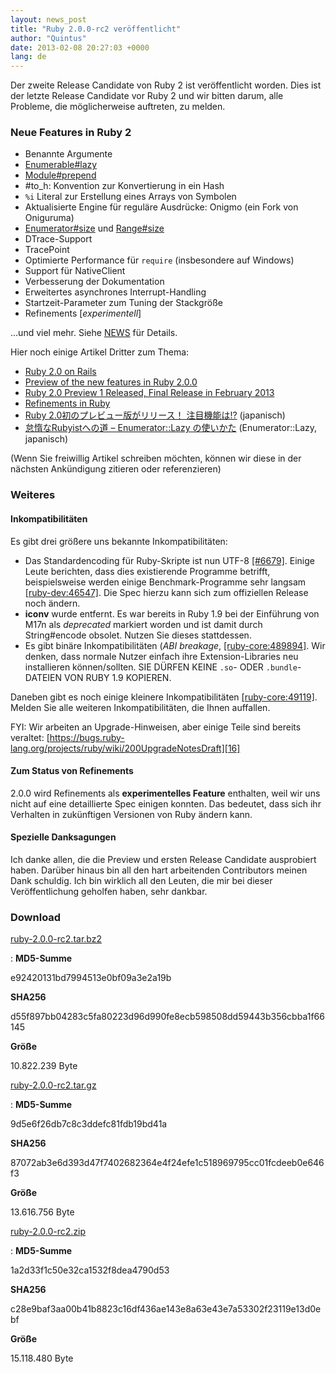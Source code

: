 ```yaml
---
layout: news_post
title: "Ruby 2.0.0-rc2 veröffentlicht"
author: "Quintus"
date: 2013-02-08 20:27:03 +0000
lang: de
---
```


Der zweite Release Candidate von Ruby 2 ist veröffentlicht worden. Dies
ist der letzte Release Candidate vor Ruby 2 und wir bitten darum, alle
Probleme, die möglicherweise auftreten, zu melden.

### Neue Features in Ruby 2

* Benannte Argumente
* [Enumerable#lazy][1]
* [Module#prepend][2]
* \#to\_h: Konvention zur Konvertierung in ein Hash
* `%i` Literal zur Erstellung eines Arrays von Symbolen
* Aktualisierte Engine für reguläre Ausdrücke: Onigmo (ein Fork von
  Oniguruma)
* [Enumerator#size][3] und [Range#size][4]
* DTrace-Support
* TracePoint
* Optimierte Performance für `require` (insbesondere auf Windows)
* Support für NativeClient
* Verbesserung der Dokumentation
* Erweitertes asynchrones Interrupt-Handling
* Startzeit-Parameter zum Tuning der Stackgröße
* Refinements \[*experimentell*\]

...und viel mehr. Siehe [NEWS][5] für Details.

Hier noch einige Artikel Dritter zum Thema:

* [Ruby 2.0 on Rails][6]
* [Preview of the new features in Ruby 2.0.0][7]
* [Ruby 2.0 Preview 1 Released, Final Release in February 2013][8]
* [Refinements in Ruby][9]
* [Ruby 2.0初のプレビュー版がリリース！ 注目機能は!?][10] (japanisch)
* [怠惰なRubyistへの道 – Enumerator::Lazy の使いかた][11] (Enumerator::Lazy,
  japanisch)

(Wenn Sie freiwillig Artikel schreiben möchten, können wir diese in der
nächsten Ankündigung zitieren oder referenzieren)

### Weiteres

#### Inkompatibilitäten

Es gibt drei größere uns bekannte Inkompatibilitäten:

* Das Standardencoding für Ruby-Skripte ist nun UTF-8 [\[#6679\]][12].
  Einige Leute berichten, dass dies existierende Programme betrifft,
  beispielsweise werden einige Benchmark-Programme sehr langsam
  [\[ruby-dev:46547\]][13]. Die Spec hierzu kann sich zum offiziellen
  Release noch ändern.
* **iconv** wurde entfernt. Es war bereits in Ruby 1.9 bei der
  Einführung von M17n als *deprecated* markiert worden und ist damit
  durch String#encode obsolet. Nutzen Sie dieses stattdessen.
* Es gibt binäre Inkompatibilitäten (*ABI breakage*,
  [\[ruby-core:489894\]][14]. Wir denken, dass normale Nutzer einfach
  ihre Extension-Libraries neu installieren können/sollten. SIE DÜRFEN
  KEINE `.so`- ODER `.bundle`-DATEIEN VON RUBY 1.9 KOPIEREN.

Daneben gibt es noch einige kleinere Inkompatibilitäten
[\[ruby-core:49119\]][15]. Melden Sie alle weiteren Inkompatibilitäten,
die Ihnen auffallen.

FYI: Wir arbeiten an Upgrade-Hinweisen, aber einige Teile sind bereits
veraltet:
[https://bugs.ruby-lang.org/projects/ruby/wiki/200UpgradeNotesDraft][16]

#### Zum Status von Refinements

2\.0.0 wird Refinements als **experimentelles Feature** enthalten, weil
wir uns nicht auf eine detaillierte Spec einigen konnten. Das bedeutet,
dass sich ihr Verhalten in zukünftigen Versionen von Ruby ändern kann.

#### Spezielle Danksagungen

Ich danke allen, die die Preview und ersten Release Candidate
ausprobiert haben. Darüber hinaus bin all den hart arbeitenden
Contributors meinen Dank schuldig. Ich bin wirklich all den Leuten, die
mir bei dieser Veröffentlichung geholfen haben, sehr dankbar.

### Download

[ruby-2.0.0-rc2.tar.bz2][17]

: **MD5-Summe**

  e92420131bd7994513e0bf09a3e2a19b

  **SHA256**

  d55f897bb04283c5fa80223d96d990fe8ecb598508dd59443b356cbba1f66145

  **Größe**

  10\.822.239 Byte

[ruby-2.0.0-rc2.tar.gz][18]

: **MD5-Summe**

  9d5e6f26db7c8c3ddefc81fdb19bd41a

  **SHA256**

  87072ab3e6d393d47f7402682364e4f24efe1c518969795cc01fcdeeb0e646f3

  **Größe**

  13\.616.756 Byte

[ruby-2.0.0-rc2.zip][19]

: **MD5-Summe**

  1a2d33f1c50e32ca1532f8dea4790d53

  **SHA256**

  c28e9baf3aa00b41b8823c16df436ae143e8a63e43e7a53302f23119e13d0ebf

  **Größe**

  15\.118.480 Byte



[1]: http://www.ruby-doc.org/core-2.0/Enumerable.html#method-i-lazy
[2]: http://www.ruby-doc.org/core-2.0/Module.html#method-i-prepend
[3]: http://www.ruby-doc.org/core-2.0/Enumerator.html#method-i-size
[4]: http://www.ruby-doc.org/core-2.0/Range.html#method-i-size
[5]: http://svn.ruby-lang.org/cgi-bin/viewvc.cgi/tags/v2_0_0_rc2/NEWS?view=markup
[6]: https://speakerdeck.com/a_matsuda/ruby-2-dot-0-on-rails
[7]: http://globaldev.co.uk/2012/11/ruby-2-0-0-preview-features/
[8]: http://www.infoq.com/news/2012/11/ruby-20-preview1
[9]: http://timelessrepo.com/refinements-in-ruby
[10]: http://el.jibun.atmarkit.co.jp/rails/2012/11/ruby-20-8256.html
[11]: https://speakerdeck.com/nagachika/rubyist-enumeratorlazy
[12]: https://bugs.ruby-lang.org/issues/6679
[13]: http://blade.nagaokaut.ac.jp/cgi-bin/scat.rb/ruby/ruby-dev/46547
[14]: http://blade.nagaokaut.ac.jp/cgi-bin/scat.rb/ruby/ruby-core/48984
[15]: http://blade.nagaokaut.ac.jp/cgi-bin/scat.rb/ruby/ruby-core/49119
[16]: https://bugs.ruby-lang.org/projects/ruby/wiki/200UpgradeNotesDraft
[17]: ftp://ftp.ruby-lang.org/pub/ruby/2.0/ruby-2.0.0-rc2.tar.bz2
[18]: ftp://ftp.ruby-lang.org/pub/ruby/2.0/ruby-2.0.0-rc2.tar.gz
[19]: ftp://ftp.ruby-lang.org/pub/ruby/2.0/ruby-2.0.0-rc2.zip
